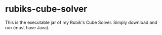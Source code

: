 # rubiks-cube-solver

This is the executable jar of my Rubik's Cube Solver. Simply download and run (must have Java).
